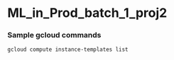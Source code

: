 # ML_in_Prod_batch_1_proj2


### Sample gcloud commands
```bash
gcloud compute instance-templates list 
```